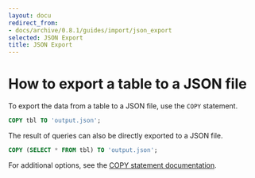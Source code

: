 ```yaml
---
layout: docu
redirect_from:
- docs/archive/0.8.1/guides/import/json_export
selected: JSON Export
title: JSON Export
---
```


# How to export a table to a JSON file

To export the data from a table to a JSON file, use the `COPY` statement.

```sql
COPY tbl TO 'output.json';
```

The result of queries can also be directly exported to a JSON file.

```sql
COPY (SELECT * FROM tbl) TO 'output.json';
```

For additional options, see the [COPY statement documentation](../../sql/statements/copy).